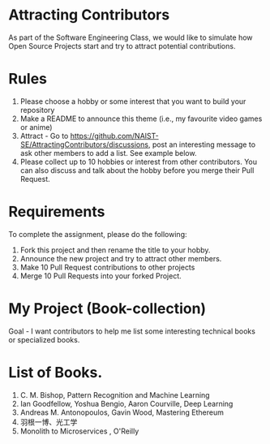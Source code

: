 # Attracting Contributors
As part of the Software Engineering Class, we would like to simulate how Open Source Projects start and try to attract potential contributions.

# Rules

1. Please choose a hobby or some interest that you want to build your repository
2. Make a README to announce this theme (i.e., my favourite video games or anime)
3. Attract - Go to https://github.com/NAIST-SE/AttractingContributors/discussions, post an interesting message to ask other members to add a list. See example below.
4. Please collect up to 10 hobbies or interest from other contributors. You can also discuss and talk about the hobby before you merge their Pull Request.

# Requirements
To complete the assignment, please do the following:
1. Fork this project and then rename the title to your hobby. 
2. Announce the new project and try to attract other members.
3. Make 10 Pull Request contributions to other projects
4. Merge 10 Pull Requests into your forked Project.

# My Project (Book-collection)
Goal - I want contributors to help me list some interesting technical books or specialized books.

# List of Books.
1. C. M. Bishop, Pattern Recognition and Machine Learning
2. Ian Goodfellow, Yoshua Bengio, Aaron Courville, Deep Learning
3.  Andreas M. Antonopoulos, Gavin Wood, Mastering Ethereum
4.  羽根一博、光工学
5.  Monolith to Microservices , O'Reilly 
